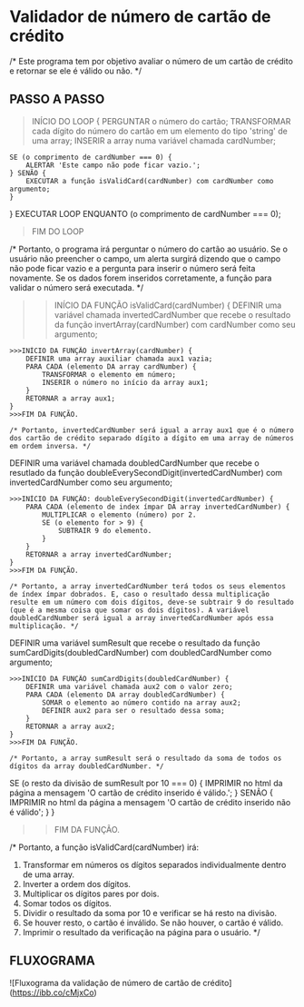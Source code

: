 # Validador de número de cartão de crédito

/* Este programa tem por objetivo avaliar o número de um cartão de crédito e retornar se ele é válido ou não. */

## PASSO A PASSO

>INÍCIO DO LOOP {
    PERGUNTAR o número do cartão;
    TRANSFORMAR cada dígito do número do cartão em um elemento do tipo 'string' de uma array;
    INSERIR a array numa variável chamada cardNumber;

    SE (o comprimento de cardNumber === 0) {
        ALERTAR 'Este campo não pode ficar vazio.';
    } SENÃO {
        EXECUTAR a função isValidCard(cardNumber) com cardNumber como argumento;
    }
} EXECUTAR LOOP ENQUANTO (o comprimento de cardNumber === 0);
>FIM DO LOOP

/* Portanto, o programa irá perguntar o número do cartão ao usuário. Se o usuário não preencher o campo, um alerta surgirá dizendo que o campo não pode ficar vazio e a pergunta para inserir o número será feita novamente. Se os dados forem inseridos corretamente, a função para validar o número será executada. */

>>INÍCIO DA FUNÇÃO isValidCard(cardNumber) {
  DEFINIR uma variável chamada invertedCardNumber que recebe o resultado da função invertArray(cardNumber) com cardNumber como seu argumento;

    >>>INÍCIO DA FUNÇÃO invertArray(cardNumber) {
        DEFINIR uma array auxiliar chamada aux1 vazia;
        PARA CADA (elemento DA array cardNumber) {
            TRANSFORMAR o elemento em número;
            INSERIR o número no início da array aux1;
        }
        RETORNAR a array aux1;
    }
    >>>FIM DA FUNÇÃO.

    /* Portanto, invertedCardNumber será igual a array aux1 que é o número dos cartão de crédito separado dígito a dígito em uma array de números em ordem inversa. */

  DEFINIR uma variável chamada doubledCardNumber que recebe o resutlado da função doubleEverySecondDigit(invertedCardNumber) com invertedCardNumber como seu argumento;

    >>>INÍCIO DA FUNÇÃO: doubleEverySecondDigit(invertedCardNumber) {
        PARA CADA (elemento de index ímpar DA array invertedCardNumber) {
            MULTIPLICAR o elemento (número) por 2.
            SE (o elemento for > 9) {
                SUBTRAIR 9 do elemento.
            }
        }
        RETORNAR a array invertedCardNumber;
    }
    >>>FIM DA FUNÇÃO.

    /* Portanto, a array invertedCardNumber terá todos os seus elementos de índex ímpar dobrados. E, caso o resultado dessa multiplicação resulte em um número com dois dígitos, deve-se subtrair 9 do resultado (que é a mesma coisa que somar os dois dígitos). A variável doubledCardNumber será igual a array invertedCardNumber após essa multiplicação. */

  DEFINIR uma variável sumResult que recebe o resultado da função sumCardDigits(doubledCardNumber) com doubledCardNumber como argumento;

    >>>INÍCIO DA FUNÇÃO sumCardDigits(doubledCardNumber) {
        DEFINIR uma variável chamada aux2 com o valor zero;
        PARA CADA (elemento DA array doubledCardNumber) {
            SOMAR o elemento ao número contido na array aux2;
            DEFINIR aux2 para ser o resultado dessa soma;
        }
        RETORNAR a array aux2;
    }
    >>>FIM DA FUNÇÃO.

    /* Portanto, a array sumResult será o resultado da soma de todos os dígitos da array doubledCardNumber. */

  SE (o resto da divisão de sumResult por 10 === 0) {
      IMPRIMIR no html da página a mensagem 'O cartão de crédito inserido é válido.';
  } SENÃO {
      IMPRIMIR no html da página a mensagem 'O cartão de crédito inserido não é válido';
  }
}
>>FIM DA FUNÇÃO.

/* Portanto, a função isValidCard(cardNumber) irá:
  1) Transformar em números os dígitos separados individualmente dentro de uma array.
  2) Inverter a ordem dos dígitos.
  3) Multiplicar os dígitos pares por dois.
  4) Somar todos os dígitos.
  5) Dividir o resultado da soma por 10 e verificar se há resto na divisão.
  6) Se houver resto, o cartão é inválido. Se não houver, o cartão é válido.
  7) Imprimir o resultado da verificação na página para o usuário. */

## FLUXOGRAMA

![Fluxograma da validação de número de cartão de crédito] (https://ibb.co/cMjxCo)
